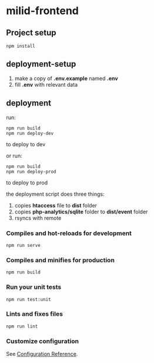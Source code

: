 # milid-frontend

## Project setup
```
npm install
```

## deployment-setup

1. make a copy of **.env.example** named **.env** 
2. fill **.env** with relevant data

## deployment

run:

```
npm run build 
npm run deploy-dev
```
to deploy to dev

or run:

```
npm run build
npm run deploy-prod
```
to deploy to prod

the deployment script does three things:
1. copies **htaccess** file to **dist** folder
2. copies **php-analytics/sqlite** folder to **dist/event** folder
3. rsyncs with remote

### Compiles and hot-reloads for development
```
npm run serve
```

### Compiles and minifies for production
```
npm run build
```

### Run your unit tests
```
npm run test:unit
```

### Lints and fixes files
```
npm run lint
```

### Customize configuration
See [Configuration Reference](https://cli.vuejs.org/config/).
